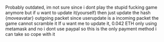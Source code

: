 Probably outdated, im not sure since i dont play the stupid fucking game anymore but if u want to update it(yourself) then just update the hash {moveavatar} outgoing packet since userupdate is a incoming packet the game cannot
scramble it 
If u want me to update it, 0.042 ETH only using metamask and no i dont use paypal so this is the only payment method i can take so cope with it
